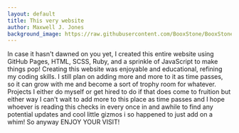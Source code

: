 ```yaml
---
layout: default
title: This very website
author: Maxwell J. Jones
background_image: https://raw.githubusercontent.com/BooxStone/BooxStone.github.io/refs/heads/main/assets/css/images/bkg.jpg
---
```


In case it hasn't dawned on you yet, I created this entire website using GitHub Pages, HTML, SCSS, Ruby, and a sprinkle of JavaScript to make things pop! 
Creating this website was enjoyable and educational, refining my coding skills. I still plan on adding more and more to it as time passes, so it can grow with me and become a sort of trophy room for whatever.
Projects I either do myself or get hired to do if that does come to fruition but either way I can't wait to add more to this place as time passes and I hope whoever is reading this checks in every once in and awhile to find 
any potential updates and cool little gizmos i so happened to just add on a whim! So anyway ENJOY YOUR VISIT!
